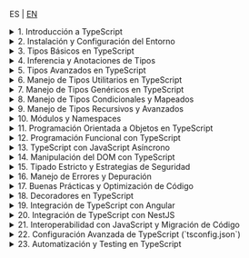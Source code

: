 <!-- MULTILANGUAJE MENU START -->
ES | [EN](https://lckpig.gitbook.io/practical-dev-handbook/typescript)
<!-- MULTILANGUAJE MENU END -->

<details>
<summary>1. Introducción a TypeScript</summary>

- [**Historia y evolución de TypeScript**](introduction/history-evolution.md)
    - Creación por Microsoft y motivaciones detrás de TypeScript
    - Diferencias clave entre TypeScript y JavaScript
    - Versiones destacadas y mejoras introducidas en cada una
- [**Ventajas y características principales de TypeScript**](introduction/advantages-features.md)
    - Tipado estático y detección temprana de errores
    - Compatibilidad con JavaScript y transpilación a ES5/ES6+
    - Soporte para programación orientada a objetos y genéricos
    - Integración con editores de código y herramientas de desarrollo
- [**Cómo funciona TypeScript internamente**](introduction/how-it-works.md)
    - Proceso de transpilación (`tsc`)
    - Conversión de código TypeScript a JavaScript estándar
    - Archivos de definición de tipos (`.d.ts`)
- [**Diferencias clave entre TypeScript y JavaScript**](introduction/key-differences.md)
    - Tipado estático vs. tipado dinámico
    - Interfaces y alias de tipos
    - Compatibilidad con módulos y namespaces

</details>

<details>
<summary>2. Instalación y Configuración del Entorno</summary>

- [**Instalación de TypeScript**](installation-configuration/installation.md)
    - Instalación global con `npm install -g typescript`
    - Instalación en un proyecto con `npm install --save-dev typescript`
    - Verificación de la instalación con `tsc --version`
- [**Configuración básica del compilador (`tsconfig.json`)**](installation-configuration/compiler-config.md)
    - Generación de `tsconfig.json` con `tsc --init`
    - Parámetros esenciales (`target`, `module`, `strict`, `outDir`, `rootDir`)
    - Compilación incremental con `incremental: true`
- [**Ejecución de código TypeScript**](installation-configuration/code-execution.md)
    - Compilación manual con `tsc archivo.ts`
    - Compilación automática con `tsc --watch`
    - Uso de `ts-node` para ejecutar TypeScript sin compilar (`npx ts-node archivo.ts`)
- [**Configuración en editores y herramientas de desarrollo**](installation-configuration/editor-setup.md)
    - Configuración en VS Code con soporte para TypeScript
    - Integración con ESLint y Prettier para formateo de código
    - Extensiones recomendadas en Visual Studio Code

</details>

<details>
<summary>3. Tipos Básicos en TypeScript</summary>

- [**Tipos primitivos en TypeScript**](basic-types/primitive-types.md)
    - `string`, `number`, `boolean`, `null`, `undefined`
    - Diferencias entre `null` y `undefined`
    - Uso de `bigint` para operaciones con grandes números
- [**Tipado en variables y constantes**](basic-types/variable-typing.md)
    - Declaración con `let`, `const` y su relación con los tipos
    - Inferencia de tipos vs. anotaciones explícitas
- [**El tipo `any` y su impacto en el código**](basic-types/any-type.md)
    - Cuándo usar `any` y sus riesgos
    - Alternativas seguras con `unknown`
- [**El tipo `void` y su uso en funciones**](basic-types/void-type.md)
    - Diferencias entre `void` y `undefined` en retornos
    - Uso en funciones sin retorno explícito
- [**El tipo `never` para funciones que no devuelven valores**](basic-types/never-type.md)
    - Funciones que arrojan errores (`throw`)
    - Funciones que nunca terminan (`while (true) {}`)
- [**Arrays y Tuplas en TypeScript**](basic-types/arrays-tuples.md)
    - Declaración de arrays (`number[]`, `Array<string>`)
    - Uso de tuplas (`[string, number]`)
    - Tuplas con etiquetas (`[id: number, nombre: string]`)

</details>

<details>
<summary>4. Inferencia y Anotaciones de Tipos</summary>

- [**Inferencia de tipos en TypeScript**](type-inference-annotations/type-inference.md)
    - Inferencia automática en variables (`let x = 10; // x es number`)
    - Inferencia en funciones (`function suma(a, b) { return a + b; }`)
    - Inferencia contextual basada en el uso de valores
- [**Anotaciones de tipos en variables y funciones**](type-inference-annotations/type-annotations.md)
    - Especificación manual de tipos (`let nombre: string = "TypeScript";`)
    - Anotaciones en parámetros de funciones (`function saludar(nombre: string) {}`)
    - Retorno explícito de funciones (`function sumar(a: number, b: number): number {}`)
- [**El uso de `unknown` como alternativa segura a `any`**](type-inference-annotations/unknown-vs-any.md)
    - Diferencias entre `unknown` y `any`
    - Restricciones de `unknown` para evitar errores de tipado
- [**Tipado de funciones y expresiones de función**](type-inference-annotations/function-typing.md)
    - Declaración de funciones con tipos de entrada y salida
    - Uso de `type` y `interface` para definir funciones reutilizables
- [**Type Assertions (`as` y `<Type>`)**](type-inference-annotations/type-assertions.md)
    - Conversión de tipos en tiempo de compilación
    - Cuándo usar `as` y `<Type>` y sus diferencias
    - Riesgos y mejores prácticas en `Type Assertions`

</details>

<details>
<summary>5. Tipos Avanzados en TypeScript</summary>

- [**Unión de tipos (`Union Types`)**](advanced-types/union-types.md)
    - Uso de `|` para permitir múltiples tipos (`let valor: string | number;`)
    - Validaciones en funciones con unión de tipos
- [**Intersección de tipos (`Intersection Types`)**](advanced-types/intersection-types.md)
    - Combinación de múltiples tipos con `&`
    - Casos de uso en estructuras de datos complejas
- [**El tipo `unknown` vs `any` (Avanzado)**](advanced-types/unknown-vs-any-advanced.md)
    - Diferencias y cuándo usar cada uno
    - Restricciones de `unknown` en operaciones
- [**El tipo `never` y su aplicación (Avanzado)**](advanced-types/never-type-advanced.md)
    - Funciones que nunca devuelven un valor (`throw new Error()`)
    - Uso en validaciones exhaustivas
- [**Literal Types y Enums**](advanced-types/literal-enums.md)
    - Tipos literales (`type Color = "rojo" | "verde" | "azul"`)
    - Definición y uso de `enum` (`enum Estado { Activo, Inactivo }`)
    - Enums con valores numéricos y de cadena
- [**El operador `typeof` en TypeScript**](advanced-types/typeof-operator.md)
    - Inferencia de tipos basada en valores existentes
    - Uso en funciones genéricas
- [**`keyof`, `typeof` y `in` en TypeScript**](advanced-types/keyof-typeof-in.md)
    - Uso de `keyof` para acceder a las claves de un objeto
    - `typeof` en combinación con `keyof`
    - El operador `in` para validaciones de propiedades

</details>

<details>
<summary>6. Manejo de Tipos Utilitarios en TypeScript</summary>

- [**Tipos parciales y opcionales**](utility-types/partial-required.md)
    - `Partial<T>`: Conversión de todas las propiedades a opcionales
    - `Required<T>`: Conversión de todas las propiedades a obligatorias
- [**Manipulación de objetos con `Pick`, `Omit` y `Record`**](utility-types/pick-omit-record.md)
    - `Pick<T, K>`: Seleccionar propiedades específicas de un tipo
    - `Omit<T, K>`: Excluir propiedades de un tipo
    - `Record<K, T>`: Creación de un tipo con claves y valores específicos
- [**El tipo `Readonly<T>` y su aplicación**](utility-types/readonly-type.md)
    - Evitar modificaciones en objetos con `Readonly<T>`
    - Casos de uso en estructuras inmutables
- [**`Extract<T, U>` y `Exclude<T, U>`**](utility-types/extract-exclude.md)
    - `Extract<T, U>`: Extraer solo los tipos coincidentes
    - `Exclude<T, U>`: Remover tipos específicos
- [**`NonNullable<T>` y `ReturnType<T>`**](utility-types/nonnullable-returntype.md)
    - `NonNullable<T>`: Eliminación de `null` y `undefined` en un tipo
    - `ReturnType<T>`: Inferencia del tipo de retorno de una función
- [**Uso de `InstanceType<T>` y `ThisParameterType<T>`**](utility-types/instancetype-thisparametertype.md)
    - `InstanceType<T>`: Inferir el tipo de una instancia de clase
    - `ThisParameterType<T>`: Extraer el tipo de `this` en una función

</details>

<details>
<summary>7. Manejo de Tipos Genéricos en TypeScript</summary>

- [**Introducción a los tipos genéricos**](generic-types/introduction.md)
    - Definición de funciones genéricas (`function identidad<T>(valor: T): T { return valor; }`)
    - Beneficios de los tipos genéricos en reutilización de código
- [**Genéricos en funciones y métodos**](generic-types/generics-functions-methods.md)
    - Uso de `<T>` en parámetros de funciones
    - Aplicación de restricciones (`extends`) en genéricos
- [**Genéricos en interfaces y tipos personalizados**](generic-types/generics-interfaces-types.md)
    - Creación de interfaces genéricas (`interface Caja<T> { contenido: T; }`)
    - Tipos con múltiples parámetros genéricos
- [**Genéricos en clases**](generic-types/generics-classes.md)
    - Implementación de clases genéricas (`class Repositorio<T>`)
    - Casos de uso en modelos de datos
- [**Uso de `keyof` y `typeof` en genéricos**](generic-types/keyof-typeof-generics.md)
    - Acceso a claves dinámicamente con `keyof`
    - Inferencia de tipos basada en objetos con `typeof`
- [**Manipulación avanzada de genéricos**](generic-types/advanced-manipulation.md)
    - Tipos condicionales con `extends` (`T extends U ? X : Y`)
    - Inferencia automática con `infer` (`ReturnType<T>`)
    - Uso de `Mapped Types` para transformar estructuras

</details>

<details>
<summary>8. Manejo de Tipos Condicionales y Mapeados</summary>

- [**Introducción a los tipos condicionales**](conditional-mapped-types/introduction.md)
    - Sintaxis básica (`T extends U ? X : Y`)
    - Casos de uso en validaciones de tipos dinámicos
- [**Uso de `infer` en tipos condicionales**](conditional-mapped-types/using-infer.md)
    - Extraer tipos internos con `infer` (`ReturnType<T>`)
    - Aplicaciones avanzadas con inferencia automática
- [**Tipos mapeados (`Mapped Types`)**](conditional-mapped-types/mapped-types.md)
    - Transformación de propiedades de un objeto
    - Uso de `as` en `Mapped Types` para cambiar claves
- [**Modificación de propiedades con `Readonly<T>`, `Partial<T>` y `Required<T>`**](conditional-mapped-types/modifying-properties.md)
    - Creación de tipos derivados a partir de estructuras existentes
    - Restricción y expansión de propiedades
- [**Uso de `Record<K, T>` en la creación de estructuras dinámicas**](conditional-mapped-types/using-record.md)
    - Creación de objetos tipados con claves y valores específicos
    - Casos de uso en estructuras de configuración
- [**Ejemplos avanzados de tipos condicionales**](conditional-mapped-types/advanced-examples.md)
    - Implementación de filtros y transformaciones en tiempo de compilación
    - Creación de `DeepPartial<T>` para hacer tipos anidados opcionales

</details>

<details>
<summary>9. Manejo de Tipos Recursivos y Avanzados</summary>

- [**Tipos recursivos en TypeScript**](recursive-advanced-types/recursive-types.md)
    - Definición de estructuras recursivas (`type Nodo<T> = { valor: T; hijos?: Nodo<T>[] };`)
    - Uso en estructuras de datos como árboles y listas anidadas
- [**`DeepPartial<T>` y `DeepReadonly<T>`**](recursive-advanced-types/deep-partial-readonly.md)
    - Transformación de estructuras anidadas a opcionales (`DeepPartial<T>`)
    - Aplicación de inmutabilidad en niveles profundos con `DeepReadonly<T>`
- [**Manipulación de tuplas y arrays avanzados**](recursive-advanced-types/advanced-tuples-arrays.md)
    - Uso de `T[number]` para extraer valores de arrays tipados
    - Concatenación y manipulación de tuplas (`[...T, U]`)
    - Creación de tuplas dinámicas con `Extract<T, U>`
- [**Inferencia avanzada con `infer` y `keyof`**](recursive-advanced-types/advanced-inference.md)
    - Uso de `infer` en la desestructuración de tipos
    - Creación de utilitarios personalizados con `keyof` y `Mapped Types`
- [**Ejemplos prácticos de tipos avanzados**](recursive-advanced-types/practical-examples.md)
    - Implementación de validaciones de tipo en tiempo de compilación
    - Uso de `IsNever<T>` y `IsUnknown<T>` para control de flujo de tipos

</details>

<details>
<summary>10. Módulos y Namespaces</summary>

- [**Manejo de módulos en TypeScript**](modules-namespaces/handling-modules.md)
    - Diferencias entre `ES Modules` y `CommonJS`
    - Importaciones y exportaciones (`import { algo } from './archivo'`, `export function algo()`)
    - Exportaciones por defecto vs. exportaciones nombradas
- [**Organización del código con módulos**](modules-namespaces/code-organization.md)
    - Uso de `index.ts` para centralizar exportaciones
    - Separación de responsabilidades en módulos reutilizables
- [**Namespaces en TypeScript**](modules-namespaces/namespaces.md)
    - Definición de un `namespace` (`namespace MiEspacio { export class MiClase {} }`)
    - Importación de elementos de un `namespace` (`MiEspacio.MiClase`)
    - Diferencias entre `namespace` y `module` en TypeScript moderno
- [**Configuración de módulos en `tsconfig.json`**](modules-namespaces/module-config.md)
    - Parámetros `module`, `moduleResolution`, `baseUrl`, `paths`
    - Alias de módulos con `paths` y `baseUrl`
- [**Uso de módulos con bundlers y frameworks**](modules-namespaces/bundlers-frameworks.md)
    - Configuración en Webpack, Rollup y Vite
    - Integración con Node.js y `ts-node`

</details>

<details>
<summary>11. Programación Orientada a Objetos en TypeScript</summary>

- [**Clases en TypeScript**](object-oriented-programming/classes.md)
    - Declaración de clases (`class Persona {}`)
    - Propiedades y métodos públicos, privados y protegidos
    - Constructores y sobrecarga de constructores
- [**Herencia y superclases**](object-oriented-programming/inheritance.md)
    - Uso de `extends` para heredar de otra clase
    - Llamada al constructor padre con `super()`
- [**Interfaces y clases abstractas**](object-oriented-programming/interfaces-abstract-classes.md)
    - Diferencias entre `interface` y `abstract class`
    - Implementación de interfaces en clases con `implements`
- [**Modificadores de acceso y encapsulación**](object-oriented-programming/access-modifiers.md)
    - `public`, `private`, `protected`, `readonly`
    - Métodos `get` y `set` para control de acceso a propiedades
- [**Métodos y propiedades estáticas**](object-oriented-programming/static-members.md)
    - Declaración con `static`
    - Acceso a métodos sin instanciar la clase
- [**Patrones de diseño aplicados en TypeScript**](object-oriented-programming/design-patterns.md)
    - Uso de `Singleton`, `Factory`, `Decorator`
    - Implementación de `Strategy` y `Observer` en TypeScript

</details>

<details>
<summary>12. Programación Funcional con TypeScript</summary>

- [**Principios de programación funcional en TypeScript**](functional-programming/functional-programming-principles.md)
    - Inmutabilidad y funciones puras
    - Evitar efectos secundarios en funciones
- [**Funciones de orden superior y callbacks**](functional-programming/higher-order-functions-callbacks.md)
    - Paso de funciones como argumentos (`map()`, `filter()`, `reduce()`)
    - Creación de funciones de orden superior
- [**Closures y currying en TypeScript**](functional-programming/closures-currying.md)
    - Uso de closures para encapsular datos
    - Implementación de currying para parcializar funciones
- [**Uso de tipos genéricos en funciones funcionales**](functional-programming/generics-functional-functions.md)
    - Creación de funciones genéricas (`function procesar<T>(valor: T): T {}`)
    - Aplicaciones de `Partial<T>`, `Readonly<T>`, `Pick<T, K>` en programación funcional
- [**Composición de funciones y `pipe`**](functional-programming/function-composition-pipe.md)
    - Encadenamiento de funciones con composición (`f(g(x))`)
    - Implementación del patrón `pipe()`
- [**Uso de `ReadonlyArray<T>` y `ReadonlyMap<K, V>`**](functional-programming/readonly-collections.md)
    - Evitar mutaciones en listas y estructuras de datos

</details>

<details>
<summary>13. TypeScript con JavaScript Asíncrono</summary>

- **Manejo de Promesas en TypeScript**
    - Tipado de promesas (`Promise<T>`)
    - Retorno de promesas tipadas en funciones
- **Uso de `async/await` en TypeScript**
    - Declaración de funciones asíncronas con `async`
    - Espera de promesas con `await`
- **Tipado de funciones asíncronas**
    - Tipado explícito de funciones `async` (`async function obtenerDatos(): Promise<string>`)
    - Tipado de errores en `try...catch`
- **`Promise.all()`, `Promise.race()`, `Promise.allSettled()`**
    - Tipado y uso avanzado en concurrencia
- **AbortController y cancelación de Promesas**
    - Implementación de `AbortController` en `fetch`
    - Uso de `signal` para cancelar peticiones HTTP
- **Manejo de errores en código asíncrono**
    - Uso de `catch` en Promesas
    - Estrategias con `try...catch` en funciones `async`

</details>

<details>
<summary>14. Manipulación del DOM con TypeScript</summary>

- **Acceso a elementos del DOM con TypeScript**
    - Tipado de `document.getElementById()`, `querySelector()` y `querySelectorAll()`
    - Uso de `HTMLElement`, `HTMLInputElement`, `HTMLButtonElement` y otros tipos específicos
- **Modificación de elementos en el DOM**
    - Cambio de contenido con `textContent` y `innerHTML`
    - Manipulación de atributos con `setAttribute()` y `getAttribute()`
- **Eventos en TypeScript**
    - Tipado de eventos (`MouseEvent`, `KeyboardEvent`, `Event`)
    - Manejo de `addEventListener()` con tipos específicos
- **Creación y eliminación de elementos**
    - `document.createElement()`, `appendChild()`, `removeChild()`
    - Uso de `insertAdjacentHTML()` para insertar contenido dinámico
- **Delegación de eventos y `event.target` tipado**
    - Implementación de delegación de eventos en listas dinámicas
    - Uso seguro de `event.target` con `as HTMLElement`
- **Uso de `MutationObserver` para detectar cambios en el DOM**
    - Implementación de `MutationObserver`
    - Casos de uso en aplicaciones dinámicas

</details>

<details>
<summary>15. Tipado Estricto y Estrategias de Seguridad</summary>

- **Activación del modo estricto en TypeScript**
    - Configuración de `strict: true` en `tsconfig.json`
    - Efectos de `strictNullChecks`, `noImplicitAny`, `strictFunctionTypes`
- **Manejo seguro de valores nulos y opcionales**
    - Uso de `strictNullChecks` para evitar valores `null` o `undefined`
    - Operador de encadenamiento opcional (`?.`)
    - Operador de coalescencia nula (`??`)
- **Uso de `unknown` en lugar de `any`**
    - Diferencias y mejores prácticas con `unknown`
    - Restricciones de uso y necesidad de validaciones
- **Seguridad en el manejo de datos y APIs**
    - Validación de entradas con `typeof` y `instanceof`
    - Uso de `never` para asegurar exhaustividad en `switch`
- **Protección contra errores en objetos y clases**
    - Implementación de `Readonly<T>` para prevenir mutaciones
    - Tipado seguro con `Partial<T>` y `Required<T>`
- **Evitar problemas en tipado de estructuras dinámicas**
    - Estrategias para manejar estructuras JSON en APIs (`Record<string, unknown>`)
    - Tipado estricto de respuestas de `fetch()`

</details>

<details>
<summary>16. Manejo de Errores y Depuración</summary>

- **Manejo de errores con `try...catch` en TypeScript**
    - Tipado de errores en bloques `catch` (`error: unknown`)
    - Uso de `instanceof` para verificar el tipo de error
- **Errores en código asíncrono**
    - Captura de errores en `async/await` con `try...catch`
    - Tipado de respuestas fallidas en Promesas
- **Depuración con `console.log()` y `console.error()`**
    - Uso eficiente de `console.table()` para visualizar objetos
    - `debugger` en DevTools del navegador
- **Integración con herramientas de depuración**
    - Uso de `tsc --watch` para detectar errores en tiempo de desarrollo
    - Depuración en VS Code con `launch.json`
- **Manejo de errores en clases y funciones**
    - Creación de clases de error personalizadas (`class CustomError extends Error`)
    - Lanzamiento controlado de errores con `throw`
- **Prevención de errores en TypeScript**
    - Uso de `strictNullChecks` y `noImplicitAny`
    - Estrategias para evitar `any` y garantizar tipado seguro

</details>

<details>
<summary>17. Buenas Prácticas y Optimización de Código</summary>

- **Estructura y organización del código**
    - Separación de lógica en módulos y archivos
    - Uso adecuado de ` `interfaces` y `types`
- **Escritura de código mantenible**
    - Convenciones de nombres en variables y funciones
    - Uso de `readonly` y `const` para evitar modificaciones accidentales
- **Optimización del rendimiento en TypeScript**
    - Evitar conversiones innecesarias de tipos (`as any`)
    - Uso eficiente de estructuras de datos (`Map`, `Set`, `Record<K, T>`)
- **Reducción de complejidad en funciones y clases**
    - Aplicación del principio **DRY** (Don't Repeat Yourself)
    - Uso de funciones puras y modularización
- **Prevención de errores en tiempo de compilación**
    - Habilitación de `strict` en `tsconfig.json`
    - Uso de `unknown` en lugar de `any`
- **Compatibilidad y escalabilidad en proyectos grandes**
    - Uso de `namespace` vs. `modules`
    - Implementación de `Abstract Classes` para facilitar extensibilidad

</details>

<details>
<summary>18. Decoradores en TypeScript</summary>

- **Introducción a los decoradores**
    - ¿Qué son los decoradores y cómo funcionan en TypeScript?
    - Configuración de `experimentalDecorators` en `tsconfig.json`
- **Tipos de decoradores en TypeScript**
    - **Decoradores de clase** (`@ClaseDecorator`)
    - **Decoradores de propiedad** (`@PropiedadDecorator`)
    - **Decoradores de método** (`@MetodoDecorator`)
    - **Decoradores de parámetros** (`@ParametroDecorator`)
- **Uso de decoradores en Angular**
    - `@Component()`, `@Injectable()`, `@Directive()`, `@Pipe()`
    - Personalización de decoradores en servicios y módulos
- **Uso de decoradores en NestJS**
    - `@Controller()`, `@Get()`, `@Post()`, `@Param()`, `@Body()`
    - Creación de decoradores personalizados con `Reflect.metadata()`
- **Composición y encadenamiento de decoradores**
    - Aplicación de múltiples decoradores en una misma entidad
    - Orden de ejecución de los decoradores en clases
- **Decoradores con parámetros y configuración dinámica**
    - Decoradores que aceptan argumentos (`@MiDecorator(config)`)
    - Uso de `factory functions` en decoradores

</details>

<details>
<summary>19. Integración de TypeScript con Angular</summary>

- **Configuración del entorno de Angular con TypeScript**
    - Instalación de Angular CLI y generación de proyectos (`ng new`)
    - Configuración de `tsconfig.json` en Angular
- **Tipado y estructura en Angular**
    - Tipado de componentes, servicios y directivas
    - Uso de interfaces y clases en Angular
    - Manejo de `strictPropertyInitialization` en componentes
- **Inyección de dependencias y servicios**
    - Tipado de `Injectable` y `providers`
    - Uso de `HttpClient` con tipado seguro
    - Uso de `Subject<T>` y `BehaviorSubject<T>` en servicios reactivos
- **Manejo de formularios en Angular con TypeScript**
    - Tipado de `FormGroup`, `FormControl`, `FormArray`
    - Validaciones con `Validators` y `AbstractControl`
- **Optimización del rendimiento en Angular con TypeScript**
    - Uso de `OnPush` y `trackBy` en `ngFor`
    - Evitar `any` en la gestión de estados

</details>

<details>
<summary>20. Integración de TypeScript con NestJS</summary>

- **Configuración y estructura de un proyecto NestJS**
    - Instalación de NestJS y estructura de carpetas (`nest new`)
    - Configuración de `tsconfig.json` en NestJS
- **Tipado en controladores y servicios**
    - Tipado de `@Controller()`, `@Get()`, `@Post()`, `@Put()`
    - Tipado de `@Body()`, `@Param()`, `@Query()` en rutas
    - Uso de DTOs (`Data Transfer Objects`) con validaciones de tipo
- **Inyección de dependencias en NestJS**
    - Uso de `@Injectable()` y `@Inject()` para dependencias tipadas
    - Manejo de `Providers` con interfaces y `useClass`, `useFactory`, `useValue`
- **Gestión de bases de datos con TypeORM y Prisma**
    - Tipado de entidades con `@Entity()`, `@Column()`, `@PrimaryGeneratedColumn()`
    - Uso de `Repository<T>` para acceso tipado a la base de datos
- **Manejo de WebSockets y GraphQL en NestJS con TypeScript**
    - Tipado de `@WebSocketGateway()`, `@SubscribeMessage()`
    - Uso de `@Resolver()`, `@Query()`, `@Mutation()` en GraphQL

</details>

<details>
<summary>21. Interoperabilidad con JavaScript y Migración de Código</summary>

- **Compatibilidad entre TypeScript y JavaScript**
    - Uso de `allowJs` en `tsconfig.json` para mezclar archivos `.js` y `.ts`
    - Beneficios de TypeScript en proyectos JavaScript existentes
- **Migración progresiva de JavaScript a TypeScript**
    - Estrategia de migración incremental (`ts-check` y `@ts-nocheck`)
    - Conversión de archivos `.js` a `.ts` y detección de errores
- **Tipado de librerías JavaScript en TypeScript**
    - Uso de archivos de definición de tipos (`@types/paquete`)
    - Creación manual de `.d.ts` para bibliotecas sin tipado oficial
- **Uso de `declare` para extender JavaScript sin modificar código fuente**
    - Creación de tipos personalizados para bibliotecas externas
    - Declaración de módulos sin tipado con `declare module "paquete"`
- **Conversión de objetos dinámicos y `any` a tipos seguros**
    - Uso de `unknown` en lugar de `any` en estructuras migradas
    - Implementación de validaciones con `typeof`, `instanceof` y `asserts`
- **Buenas prácticas en proyectos híbridos (JS + TS)**
    - Refactorización gradual en grandes proyectos
    - Uso de `strict: true` y eliminación progresiva de `any`

</details>

<details>
<summary>22. Configuración Avanzada de TypeScript (`tsconfig.json`)</summary>

- **Estructura y propósito de `tsconfig.json`**
    - ¿Qué es `tsconfig.json` y cómo afecta la compilación?
    - Generación automática con `tsc --init`
- **Configuraciones esenciales en `compilerOptions`**
    - `target`: Especificación de la versión de ECMAScript
    - `module`: Configuración del sistema de módulos (`ESNext`, `CommonJS`)
    - `strict`: Activación del modo estricto para mayor seguridad
- **Control de directorios y salida de archivos**
    - `rootDir` y `outDir`: Organización de archivos fuente y compilados
    - `include`, `exclude` y `files`: Definición de archivos en la compilación
- **Optimización y rendimiento en la compilación**
    - `incremental`: Compilación incremental para reducir tiempos
    - `noEmitOnError`: Evitar generación de código si hay errores
    - `sourceMap`: Creación de mapas de código fuente para depuración
- **Manejo de archivos de tipado (`@types` y `declaration`)**
    - `declaration`: Generación de archivos `.d.ts` para librerías
    - `typeRoots` y `types`: Control de definición de tipos externos
- **Configuraciones avanzadas en proyectos grandes**
    - `paths` y `baseUrl` para alias de módulos
    - `composite` y `references` para proyectos modulares

</details>

<details>
<summary>23. Automatización y Testing en TypeScript</summary>

### **Automatización en TypeScript**

- **Uso de `npm scripts` para ejecutar tareas**
    - Configuración de scripts en `package.json`
    - Ejecución de compilación y limpieza (`tsc`, `rimraf dist`)
- **Automatización con herramientas de bundling**
    - Configuración de `Webpack` y `Vite` con TypeScript
    - Uso de `esbuild` para compilaciones rápidas
- **Linting y formateo de código**
    - Configuración de `ESLint` con TypeScript (`@typescript-eslint`)
    - Integración con `Prettier` para formateo automático

### **Testing en TypeScript**

- **Testing unitario con Jest y Vitest**
    - Configuración de Jest en TypeScript (`ts-jest`)
    - Creación de pruebas con `describe()`, `test()`, `expect()`
    - Uso de mocks (`jest.mock()`, `jest.fn()`, `spyOn()`)
- **Testing de integración en NestJS y Angular**
    - Pruebas de servicios en NestJS con `TestingModule`
    - Pruebas en Angular con `TestBed` y `ComponentFixture`
- **Pruebas end-to-end (E2E) con Cypress y Playwright**
    - Configuración de Cypress en proyectos TypeScript
    - Creación de pruebas de UI (`cy.visit()`, `cy.get()`, `cy.click()`)
- **Cobertura de código y generación de reportes**
    - Uso de `jest --coverage` para métricas de test
    - Configuración de `nyc` para análisis de cobertura

</details>
